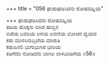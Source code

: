+++
title = "056 ಘುಡುಘಡಿಸಿದನು ರೋಷವಹ್ನಿಯ"

+++
ಘುಡುಘಡಿಸಿದನು ರೋಷವಹ್ನಿಯ  
ತಡಿಯ ಹೊಕ್ಕನು ಬಿಗಿದ ಹುಬ್ಬಿನ  
ಬಿಡೆಯ ಬವರಿಯ ಲಳಿಯ ಲವಣಿಯ ಲೋಚನ ದ್ವಯದ  
ಕಡು ಮುಳಿಸಿನುಬ್ಬಟೆಯ ಮಾರುತಿ  
ಕಡುಹಿನಲಿ ಭುಗುಭುಗಿಪ ಭಾರಿಯ  
ಕಿಡಿಗೆದರಿ ನೋಡಿದನು ಬಾಗಿಲ ಲಾಳವಿಂಡಿಗೆಯ   ॥56॥